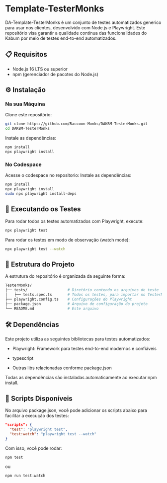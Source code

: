 # Template-TesterMonks
DA-Template-TesterMonks é um conjunto de testes automatizados generico para usar nos clientes, desenvolvido com Node.js e Playwright.
Este repositório visa garantir a qualidade contínua das funcionalidades do Kabum por meio de testes end-to-end automatizados.

## 📋 Requisitos
- Node.js 16 LTS ou superior
- npm (gerenciador de pacotes do Node.js)

## ⚙️ Instalação
### Na sua Máquina
Clone este repositório:

```bash
git clone https://github.com/Raccoon-Monks/DAKBM-TesterMonks.git
cd DAKBM-TesterMonks
```

Instale as dependências:
```bash
npm install
npx playwright install
```

### No Codespace
Acesse o codespace no repositorio:
Instale as dependências:
```bash
npm install
npx playwright install
sudo npx playwright install-deps
```


## 🧪 Executando os Testes
Para rodar todos os testes automatizados com Playwright, execute:

```bash
npx playwright test
```

Para rodar os testes em modo de observação (watch mode):

```bash
npx playwright test --watch
```

## 📂 Estrutura do Projeto
A estrutura do repositório é organizada da seguinte forma:

```bash
TesterMonks/
├── tests/                  # Diretório contendo os arquivos de teste
│   ├── tests.spec.ts       # Todos os testes, para importar no TesterMonks
├── playwright.config.ts    # Configurações do Playwright
├── package.json            # Arquivo de configuração do projeto
└── README.md               # Este arquivo
```

## 🛠️ Dependências
Este projeto utiliza as seguintes bibliotecas para testes automatizados:

- Playwright: Framework para testes end-to-end modernos e confiáveis

- typescript

- Outras libs relacionadas conforme package.json

Todas as dependências são instaladas automaticamente ao executar npm install.

## 🔄 Scripts Disponíveis
No arquivo package.json, você pode adicionar os scripts abaixo para facilitar a execução dos testes:

```json
"scripts": {
  "test": "playwright test",
  "test:watch": "playwright test --watch"
}
```
Com isso, você pode rodar:

```bash
npm test
```
ou

```bash
npm run test:watch
```
